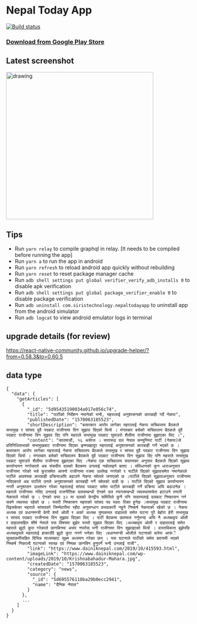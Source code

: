 # Nepal Today App

[![Build status](https://build.appcenter.ms/v0.1/apps/034ab548-ee10-4898-8d10-32c39ed6db38/branches/master/badge)](https://appcenter.ms)

### [Download from Google Play Store](https://play.google.com/store/apps/details?id=com.siristechnology.nepaltodayapp)

## Latest screenshot

<img src="assets/images/screenshot.png" alt="drawing" height="400" />

## Tips

-   Run `yarn relay` to compile graphql in relay. [It needs to be compiled before running the app]
-   Run `yarn a` to run the app in android
-   Run `yarn refresh` to reload android app quickly without rebuilding
-   Run `yarn reset` to reset package manager cache
-   Run `adb shell settings put global verifier_verify_adb_installs 0` to disable apk verification
-   Run `adb shell settings put global package_verifier_enable 0` to disable package verification
-   Run `adb uninstall com.siristechnology.nepaltodayapp` to uninstall app from the android simulator
-   Run `adb logcat` to view android emulator logs in terminal

## upgrade details (for review)

https://react-native-community.github.io/upgrade-helper/?from=0.58.3&to=0.60.5

## data type

```
{
  "data": {
    "getArticles": [
      {
        "_id": "5d95435190034a017e056c74",
        "title": "पार्टीको निर्देशन नमानेको भन्दै, महरालाई अनुशासनको कारबाही गर्दै नेकपा",
        "publishedDate": "1570063185523",
        "shortDescription": "बलात्कार आरोप लागेका महरालाई नेकपा सचिवालय बैठकले सभामुख र सांसद दुवै पदबाट राजीनामा दिन सुझाव दिएको थियो । मंगलबार बसेको सचिवालय बैठकले दुवै पदबाट राजीनामा दिन सुझाव दिए पनि महराले सभामुख पदबाट घुमाउरो शैलीमा राजीनामा बुझाएका थिए ।",
        "content": "काठमाडौं, १६ असाेज । सत्तारूढ दल नेपाल कम्युनिस्ट पार्टी (नेकपा)ले प्रतिनिधिसभाको सभामुखबाट राजीनामा दिएका कृष्णबहादुर महरालाई अनुशासनको कारबाही गर्ने भएको छ ।बलात्कार आरोप लागेका महरालाई नेकपा सचिवालय बैठकले सभामुख र सांसद दुवै पदबाट राजीनामा दिन सुझाव दिएको थियो । मंगलबार बसेको सचिवालय बैठकले दुवै पदबाट राजीनामा दिन सुझाव दिए पनि महराले सभामुख पदबाट घुमाउरो शैलीमा राजीनामा बुझाएका थिए ।नेकपा एक सचिवालय सदस्यका अनुसार बैठकले दिएको सुझाव कार्यान्वयन नगरेकाले अब संसदीय दलको बैठकमा उनलाई नबोलाइने बताए । संविधानको कुन धाराअनुसार राजीनामा गरेको भन्ने कुरासमेत आफ्नो राजीनामा पत्रमा उल्लेख नगरेको र पार्टीले दिएको सुझावसमेत नमानेकाले पार्टीले आवश्यक कारबाही प्रक्रियाअघि बढाउने नेकपा स्रोतले जनाएको छ ।पार्टीले दिएको सुझावअनुसार राजीनामा नदिएकाले अब पार्टीले उनले अनुशासनको कारबाही गर्ने स्रोतको दाबी छ । पार्टीले दिएको सुझाव कार्यान्वयन नगरी अनुशासन उल्लंघन गरेका महरालाई सांसद पदबाट समेत पार्टीले कारबाही गर्ने प्रक्रिया अघि बढाउनेछ ।महराले राजीनामा नदिए उनलाई राजनीतिक दलसम्बन्धी ऐनको दल त्यागसम्बन्धी व्यवस्थामार्फत हटाउने तयारी नेकपाले गरेको छ । ऐनको दफा ३२ मा दलको केन्द्रीय समितिले कुनै पनि सदस्यलाई दलबाट निष्कासन गर्न सक्ने व्यवस्था रहेको छ । यसरी निष्कासन महराको सांसद पद स्वतः रिक्त हुनेछ ।सभामुख पदबाट राजीनामा दिइसकेका महराले सांसदको जिम्मेवारीमा रहँदा अनुसन्धान प्रभावकारी नहुने निष्कर्ष नेकपाको रहेको छ । नेकपा अध्यक्ष एवं प्रधानमन्त्री केपी शर्मा ओली र अर्का अध्यक्ष पुष्पकमल दाहालले समेत घटना पुरै बेहोरा हेरी सभामुख र सांसद पदबाट राजीनामा दिन सुझाव दिएका थिए । पार्टी बैठकमा छलफल गर्नुभन्दा अघि नै अध्यक्षद्वय ओली र दाहालसहित शीर्ष नेताले यस विषयमा बुझेर यस्तो सुझाव दिएका थिए ।अध्यक्षद्वय ओली र दाहाललाई समेत महराले झुठो कुरा गरेकाले छानबिनमा असर नपरोस् भनी राजीनामा दिन सुझाइएको थियो । वास्तविकता बुझेपछि अध्यक्षद्वयले महरालाई हप्काउँदै झुठो कुरा नगर्न भनेका थिए ।प्रधानमन्त्री ओलीले घटनाको बारेमा आफंै सुरक्षाकर्मीसहित विभिन्न माध्यमबाट सूक्ष्म अध्ययन गरेका छन् । यस घटनाले पार्टीको समेत बदनामी भएको निष्कर्ष निकाल्दै घटनाको स्वच्छ एवं निष्पक्ष छानबिन हुनुपर्ने भन्दै उनलाई राजी",
        "link": "https://www.dainiknepal.com/2019/10/415593.html",
        "imageLink": "https://www.dainiknepal.com/wp-content/uploads/2019/10/Krishnabahadur-Mahara.jpg",
        "createdDate": "1570063185523",
        "category": "news",
        "source": {
          "_id": "5d695576118ba29b0ecc2941",
          "name": "दैनिक नेपाल"
        }
      },
      ...
    ]
  }
}
```
